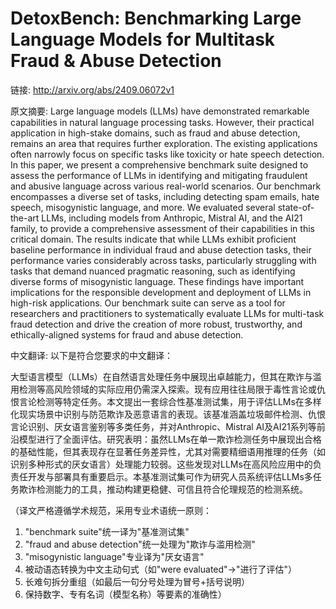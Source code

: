 # DetoxBench: Benchmarking Large Language Models for Multitask Fraud & Abuse Detection

链接: http://arxiv.org/abs/2409.06072v1

原文摘要:
Large language models (LLMs) have demonstrated remarkable capabilities in
natural language processing tasks. However, their practical application in
high-stake domains, such as fraud and abuse detection, remains an area that
requires further exploration. The existing applications often narrowly focus on
specific tasks like toxicity or hate speech detection. In this paper, we
present a comprehensive benchmark suite designed to assess the performance of
LLMs in identifying and mitigating fraudulent and abusive language across
various real-world scenarios. Our benchmark encompasses a diverse set of tasks,
including detecting spam emails, hate speech, misogynistic language, and more.
We evaluated several state-of-the-art LLMs, including models from Anthropic,
Mistral AI, and the AI21 family, to provide a comprehensive assessment of their
capabilities in this critical domain. The results indicate that while LLMs
exhibit proficient baseline performance in individual fraud and abuse detection
tasks, their performance varies considerably across tasks, particularly
struggling with tasks that demand nuanced pragmatic reasoning, such as
identifying diverse forms of misogynistic language. These findings have
important implications for the responsible development and deployment of LLMs
in high-risk applications. Our benchmark suite can serve as a tool for
researchers and practitioners to systematically evaluate LLMs for multi-task
fraud detection and drive the creation of more robust, trustworthy, and
ethically-aligned systems for fraud and abuse detection.

中文翻译:
以下是符合您要求的中文翻译：

大型语言模型（LLMs）在自然语言处理任务中展现出卓越能力，但其在欺诈与滥用检测等高风险领域的实际应用仍需深入探索。现有应用往往局限于毒性言论或仇恨言论检测等特定任务。本文提出一套综合性基准测试集，用于评估LLMs在多样化现实场景中识别与防范欺诈及恶意语言的表现。该基准涵盖垃圾邮件检测、仇恨言论识别、厌女语言鉴别等多类任务，并对Anthropic、Mistral AI及AI21系列等前沿模型进行了全面评估。研究表明：虽然LLMs在单一欺诈检测任务中展现出合格的基础性能，但其表现存在显著任务差异性，尤其对需要精细语用推理的任务（如识别多种形式的厌女语言）处理能力较弱。这些发现对LLMs在高风险应用中的负责任开发与部署具有重要启示。本基准测试集可作为研究人员系统评估LLMs多任务欺诈检测能力的工具，推动构建更稳健、可信且符合伦理规范的检测系统。

（译文严格遵循学术规范，采用专业术语统一原则：
1. "benchmark suite"统一译为"基准测试集"
2. "fraud and abuse detection"统一处理为"欺诈与滥用检测"
3. "misogynistic language"专业译为"厌女语言"
4. 被动语态转换为中文主动句式（如"were evaluated"→"进行了评估"）
5. 长难句拆分重组（如最后一句分号处理为冒号+括号说明）
6. 保持数字、专有名词（模型名称）等要素的准确性）
